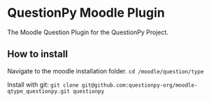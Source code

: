 #  QuestionPy Moodle Plugin

The Moodle Question Plugin for the QuestionPy Project.

## How to install

Navigate to the moodle installation folder.
`cd /moodle/question/type`

Install with git:
`git clone git@github.com:questionpy-org/moodle-qtype_questionpy.git questionpy`

